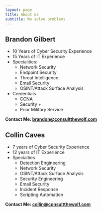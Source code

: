 ```yaml
---
layout: page
title: About us
subtitle: We solve problems
---
```


## Brandon Gilbert

- 10 Years of Cyber Security Experience
- 15 Years of IT Experience
- Specialities:
  - Network Security
  - Endpoint Security
  - Threat Intelligence
  - Email Security
  - OSINT/Attack Surface Analysis
- Credentials
  - CCNA
  - Security +
  - Prior Military Service

**Contact Me: brandon@consultthewolf.com**


## Collin Caves

-  7 years of Cyber Security Experience
-  12 years of IT Experience 
- Specialties
  - Detection Engineering
  - Network Security
  - OSINT/Attack Surface Analysis
  - Security Engineering
  - Email Security
  - Incident Response
  - Scripting Automation

**Contact Me: collin@consultthewolf.com**
